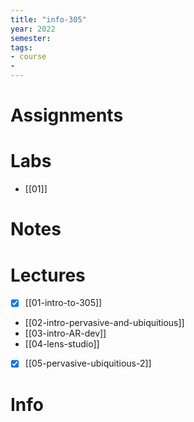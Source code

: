 ```yaml
---
title: "info-305"
year: 2022
semester: 
tags: 
- course
- 
---
```

# Assignments

# Labs
- [[01]]

# Notes

# Lectures
- [x] [[01-intro-to-305]]
- [[02-intro-pervasive-and-ubiquitious]]
- [[03-intro-AR-dev]]
- [[04-lens-studio]]
- [x] [[05-pervasive-ubiquitious-2]]

# Info